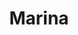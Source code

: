 ---
title: "Marina"
description: "A young and very beautiful expensive escort girl with plump lips. I have an erotic figure with a slim waist and sexy hips. My passionate nature will add emotions to our communication and make the meeting unforgettable. I love new acquaintances, quickly find common topics, sociable, sweet. Well-groomed and very attentive to the preferences of men. I will put a pleasant company and support conversation."
Price: "From 1000$"
height: "175"
weight: "52"
age: "27"
folder: marina
bustSize: "2"
hairColor: "brunet"
visa: "usa"
mainImage: marina.webp
images:
  - 1.webp
  - 3.webp
---
